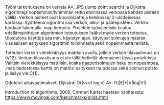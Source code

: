 Työni tarkoituksena on verrata A*, JPS (jump point search) ja Dijkstra algoritmeja nopeimman/lyhimmän reitin etsinnässä verkossa 
kahden pisteen välillä. Verkon pisteet ovat koordinaatteja kehikossa/ 2-ulotteisessa kartassa. Syötteenä algoritmi saa verkon, alku- ja päätepisteen. Verkko luodaan lukemalla .map tiedosto.
Projektin työvaiheisiin kuuluu edellämainittujen algoritmien toteutuksen lisäksi myös verkon toteutus.
Ulostulona käyttäjä saa mm. käytetyn ajan, käytyjen solmujen määrän, visuaalisen esityksen algoritmin toiminnasta sekä nopeimmasta 
reitistä.

Toteutan verkon vierekkäisyys matrisin avulla, jolloin verkon tilavaativuus on (V^2). Verkon tilavaativuus ei ole tällä hetkellä olennainen tässä projektissa.
Valitsin vierekkäisyys matriisin, koska naapurisolmujen haku on nopeampaa, .map tiedostossa kartta on matriisi esityksen muodossa sekä solmun poisto ja lisäys vie O(1).

Odotetut aikavaatimukset:
Dijkstra: O((v+e) log v)
A*: O(|E|+|V|log|V|)

Introduction to algorithms, 2009, Cormen
Kartat haetaan osoitteesta: https://www.movingai.com/benchmarks/grids.html
